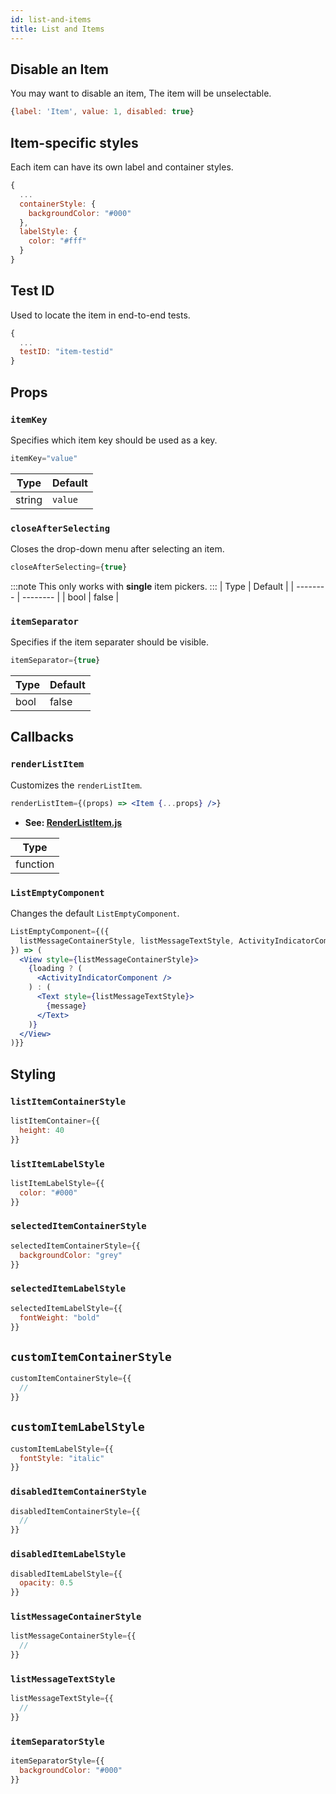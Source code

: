 ```yaml
---
id: list-and-items
title: List and Items
---
```


## Disable an Item
You may want to disable an item, The item will be unselectable.

```js
{label: 'Item', value: 1, disabled: true}
```

## Item-specific styles
Each item can have its own label and container styles.

```js
{
  ...
  containerStyle: {
    backgroundColor: "#000"
  },
  labelStyle: {
    color: "#fff"
  }
}
```

## Test ID
Used to locate the item in end-to-end tests.

```js
{
  ...
  testID: "item-testid"
}
```

## Props
### `itemKey`
Specifies which item key should be used as a key.

```jsx
itemKey="value"
```
| Type     | Default  |
| -------- | -------- |
| string   | `value`  |

### `closeAfterSelecting`
Closes the drop-down menu after selecting an item.  

```jsx
closeAfterSelecting={true}
```
:::note
This only works with **single** item pickers.
:::
| Type     | Default  |
| -------- | -------- |
| bool     | false    |

### `itemSeparator`
Specifies if the item separater should be visible.

```jsx
itemSeparator={true}
```
| Type     | Default  |
| -------- | -------- |
| bool     | false    |

## Callbacks
### `renderListItem`
Customizes the `renderListItem`.

```jsx
renderListItem={(props) => <Item {...props} />}
```
+ **See: [RenderListItem.js](https://github.com/hossein-zare/react-native-dropdown-picker/blob/5.x/src/components/RenderListItem.js)**

| Type     |
| -------- |
| function |

### `ListEmptyComponent`
Changes the default `ListEmptyComponent`.

```jsx
ListEmptyComponent={({
  listMessageContainerStyle, listMessageTextStyle, ActivityIndicatorComponent, loading, message
}) => (
  <View style={listMessageContainerStyle}>
    {loading ? (
      <ActivityIndicatorComponent />
    ) : (
      <Text style={listMessageTextStyle}>
        {message}
      </Text>
    )}
  </View>
)}}
```

## Styling
### `listItemContainerStyle`
```jsx
listItemContainer={{
  height: 40
}}
```

### `listItemLabelStyle`
```jsx
listItemLabelStyle={{
  color: "#000"
}}
```

### `selectedItemContainerStyle`
```jsx
selectedItemContainerStyle={{
  backgroundColor: "grey"
}}
```

### `selectedItemLabelStyle`
```jsx
selectedItemLabelStyle={{
  fontWeight: "bold"
}}
```

## `customItemContainerStyle`
```jsx
customItemContainerStyle={{
  //
}}
```

## `customItemLabelStyle`
```jsx
customItemLabelStyle={{
  fontStyle: "italic"
}}
```

### `disabledItemContainerStyle`
```jsx
disabledItemContainerStyle={{
  //
}}
```

### `disabledItemLabelStyle`
```jsx
disabledItemLabelStyle={{
  opacity: 0.5
}}
```

### `listMessageContainerStyle`
```jsx
listMessageContainerStyle={{
  //
}}
```

### `listMessageTextStyle`
```jsx
listMessageTextStyle={{
  //
}}
```

### `itemSeparatorStyle`
```jsx
itemSeparatorStyle={{
  backgroundColor: "#000"
}}
```